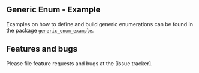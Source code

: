 
## Generic Enum - Example

Examples on how to define and build generic enumerations can be found in the package
[`generic_enum_example`][generic_enum_example].


## Features and bugs

Please file feature requests and bugs at the [issue tracker].

[generic_enum_example]: https://github.com/simphotonics/generic_enum/tree/master/generic_enum_example

